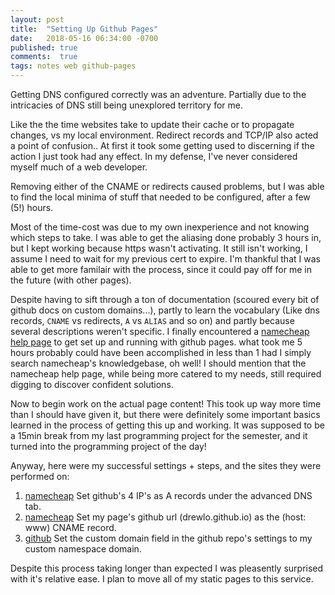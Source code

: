 ```yaml
---
layout: post
title:  "Setting Up Github Pages"
date:   2018-05-16 06:34:00 -0700
published: true
comments:  true
tags: notes web github-pages
---
```


Getting DNS configured correctly was an adventure. 
Partially due to the intricacies of DNS still being unexplored territory for me.

Like the the time websites take to update their cache or to propagate changes, vs my local environment. 
Redirect records and TCP/IP also acted a point of confusion.. 
At first it took some getting used to discerning if the action I just took had any effect. 
In my defense, I've never considered myself much of a web developer.

Removing either of the CNAME or redirects caused problems, but I was able to find the local minima of stuff that needed to be configured, after a few (5!) hours. 

Most of the time-cost was due to my own inexperience and not knowing which steps to take.
I was able to get the aliasing done probably 3 hours in, but I kept working because https wasn't activating.
It still isn't working, I assume I need to wait for my previous cert to expire.
I'm thankful that I was able to get more familair with the process, since it could pay off for me in the future (with other pages).

Despite having to sift through a ton of documentation (scoured every bit of github docs on custom domains...), partly to learn the vocabulary (Like dns records, `CNAME` vs redirects, `A` vs `ALIAS` and so on) and partly because several descriptions weren't specific. 
I finally encountered a [namecheap help page][nc-gh-setup] to get set up and running with github pages. what took me 5 hours probably could have been accomplished in less than 1 had I simply search namecheap's knowledgebase, oh well! 
I should mention that the namecheap help page, while being more catered to my needs, still required digging to discover confident solutions. 

Now to begin work on the actual page content! 
This took up way more time than I should have given it, but there were definitely some important basics learned in the process of getting this up and working. 
It was supposed to be a 15min break from my last programming project for the semester, and it turned into the programming project of the day!

Anyway, here were my successful settings + steps, and the sites they were performed on:
1. [namecheap][namecheap] Set github's 4 IP's as A records under the advanced DNS tab.
2. [namecheap][namecheap] Set my page's github url (drewlo.github.io) as the (host: www) CNAME record.
3. [github][github] Set the custom domain field in the github repo's settings to my custom namespace domain.

Despite this process taking longer than expected I was pleasently surprised with it's relative ease. I plan to move all of my static pages to this service.

[nc-gh-setup]: https:https://www.namecheap.com/support/knowledgebase/article.aspx/9645/2208/how-do-i-link-my-domain-to-github-pages
[namecheap]: https://www.namecheap.com/
[github]: https://github.com/
